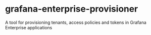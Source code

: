 # grafana-enterprise-provisioner
A tool for provisioning tenants, access policies and tokens in Grafana Enterprise applications

